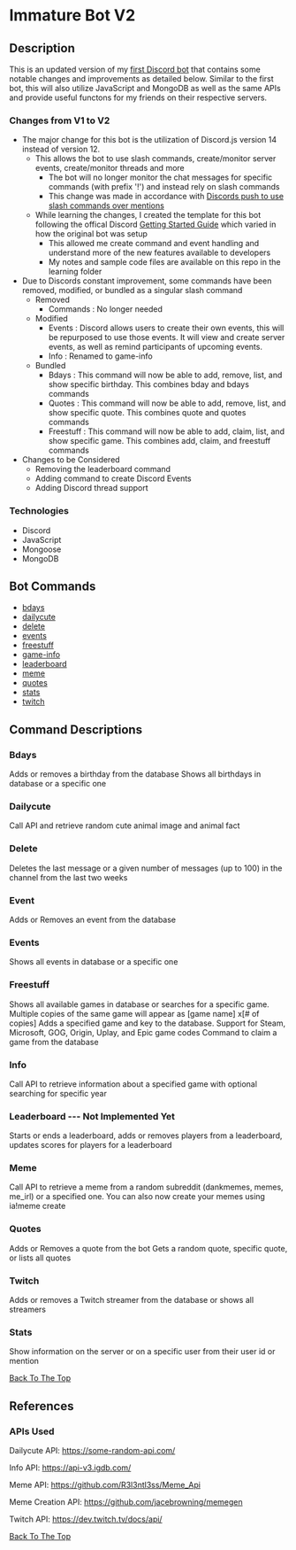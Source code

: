 # Immature Bot V2

## Description
This is an updated version of my [first Discord bot](https://github.com/parshsee/discordbot) that contains some notable changes and improvements as detailed below.
Similar to the first bot, this will also utilize JavaScript and MongoDB as well as the same APIs and provide useful functons for my friends on their respective servers.

### Changes from V1 to V2
- The major change for this bot is the utilization of Discord.js version 14 instead of version 12.
	- This allows the bot to use slash commands, create/monitor server events, create/monitor threads and more
		- The bot will no longer monitor the chat messages for specific commands (with prefix '!') and instead rely on slash commands
		- This change was made in accordance with [Discords push to use slash commands over mentions](https://support-dev.discord.com/hc/en-us/articles/6025578854295)
	- While learning the changes, I created the template for this bot following the offical Discord [Getting Started Guide](https://discordjs.guide/#before-you-begin) which varied in how the original bot was setup
		- This allowed me create command and event handling and understand more of the new features available to developers
		- My notes and sample code files are available on this repo in the learning folder
- Due to Discords constant improvement, some commands have been removed, modified, or bundled as a singular slash command
	- Removed
		- Commands			: No longer needed
	- Modified
		- Events			: Discord allows users to create their own events, this will be repurposed to use those events. It will view and create server events, as well as remind participants of upcoming events.
		- Info				: Renamed to game-info
	- Bundled
		- Bdays	: This command will now be able to add, remove, list, and show specific birthday. This combines bday and bdays commands
		- Quotes : This command will now be able to add, remove, list, and show specific quote. This combines quote and quotes commands
		- Freestuff : This command will now be able to add, claim, list, and show specific game. This combines add, claim, and freestuff commands
- Changes to be Considered
	- Removing the leaderboard command
	- Adding command to create Discord Events
	- Adding Discord thread support

### Technologies
- Discord
- JavaScript
- Mongoose
- MongoDB

## Bot Commands
- [bdays](#bdays)
- [dailycute](#dailycute)
- [delete](#delete)
- [events](#events)
- [freestuff](#freestuff)
- [game-info](#game-info)
- [leaderboard](#leaderboard)
- [meme](#meme)
- [quotes](#quotes)
- [stats](#stats)
- [twitch](#twitch)


## Command Descriptions
### Bdays
Adds or removes a birthday from the database
Shows all birthdays in database or a specific one
### Dailycute
Call API and retrieve random cute animal image and animal fact
### Delete
Deletes the last message or a given number of messages (up to 100) in the channel from the last two weeks
### Event
Adds or Removes an event from the database
### Events
Shows all events in database or a specific one
### Freestuff
Shows all available games in database or searches for a specific game. Multiple copies of the same game will appear as [game name] x[# of copies]
Adds a specified game and key to the database. Support for Steam, Microsoft, GOG, Origin, Uplay, and Epic game codes
Command to claim a game from the database
### Info
Call API to retrieve information about a specified game with optional searching for specific year
### Leaderboard --- Not Implemented Yet
Starts or ends a leaderboard, adds or removes players from a leaderboard, updates scores for players for a leaderboard
### Meme
Call API to retrieve a meme from a random subreddit (dankmemes, memes, me_irl) or a specified one. You can also now create your memes using ia!meme create
### Quotes
Adds or Removes a quote from the bot
Gets a random quote, specific quote, or lists all quotes
### Twitch
Adds or removes a Twitch streamer from the database or shows all streamers
### Stats
Show information on the server or on a specific user from their user id or mention

[Back To The Top](#Immature-Bot-V2)

## References
### APIs Used
Dailycute API: 	https://some-random-api.com/

Info API: https://api-v3.igdb.com/

Meme API: https://github.com/R3l3ntl3ss/Meme_Api

Meme Creation API: https://github.com/jacebrowning/memegen

Twitch API: https://dev.twitch.tv/docs/api/

[Back To The Top](#Immature-Bot-V2)